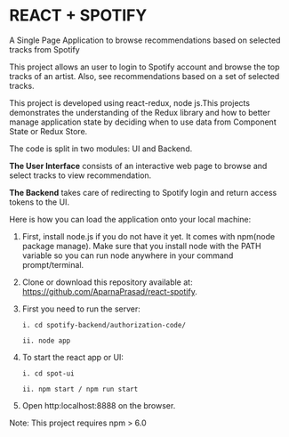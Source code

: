 # REACT + SPOTIFY
A Single Page Application to browse recommendations based on selected tracks from Spotify

This project allows an user to login to Spotify account and browse the top tracks of an artist. 
Also, see recommendations based on a set of selected tracks. 

This project is developed using react-redux, node js.This projects demonstrates the understanding of the Redux library 
and how to better manage application state by deciding when to use data from Component State or Redux Store.

The code is split in two modules: UI and Backend. 

<b>The User Interface</b> consists of an interactive web page to browse and select tracks to view recommendation.

<b>The Backend</b> takes care of redirecting to Spotify login and return access tokens to the UI.


Here is how you can load the application onto your local machine:

1. First, install node.js if you do not have it yet. It comes with npm(node package manage). Make sure that you install node with the PATH variable so you can run node anywhere in your command prompt/terminal.

2. Clone or download this repository available at: https://github.com/AparnaPrasad/react-spotify. 

3. First you need to run the server:

       i. cd spotify-backend/authorization-code/
    
       ii. node app

4. To start the react app or UI:

       i. cd spot-ui
    
       ii. npm start / npm run start

5. Open http:localhost:8888 on the browser. 

Note: This project requires npm > 6.0
